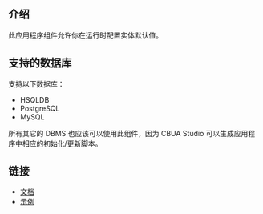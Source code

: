 ## 介绍

此应用程序组件允许你在运行时配置实体默认值。

## 支持的数据库

支持以下数据库：

- HSQLDB
- PostgreSQL
- MySQL

所有其它的 DBMS 也应该可以使用此组件，因为 CBUA Studio 可以生成应用程序中相应的初始化/更新脚本。

## 链接
- [文档](https://github.com/mariodavid/cuba-component-default-values/blob/master/README.md)
- [示例](https://github.com/mariodavid/cuba-example-using-default-values)
